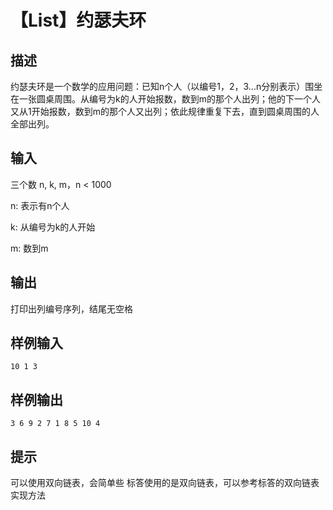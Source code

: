 # 【List】约瑟夫环

## 描述
约瑟夫环是一个数学的应用问题：已知n个人（以编号1，2，3...n分别表示）围坐在一张圆桌周围。从编号为k的人开始报数，数到m的那个人出列；他的下一个人又从1开始报数，数到m的那个人又出列；依此规律重复下去，直到圆桌周围的人全部出列。

## 输入
三个数 n, k, m，n < 1000

n: 表示有n个人

k: 从编号为k的人开始

m: 数到m

## 输出
打印出列编号序列，结尾无空格

## 样例输入
```
10 1 3
```

## 样例输出
```
3 6 9 2 7 1 8 5 10 4
```

## 提示
可以使用双向链表，会简单些
标答使用的是双向链表，可以参考标答的双向链表实现方法